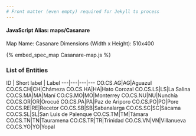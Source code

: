 ```yaml
---
# Front matter (even empty) required for Jekyll to process
---
```


#### JavaScript Alias: maps/Casanare

Map Name: Casanare
Dimensions (Width x Height): 510x400



{% embed_spec_map Casanare-map.js %}

### List of Entities

ID | Short label | Label
---|---|---|---
CO.CS.AG|AG|Aguazul
CO.CS.CH|CH|Chámeza
CO.CS.HA|HA|Hato Corozal
CO.CS.LS|LS|La Salina
CO.CS.MA|MA|Maní
CO.CS.MO|MO|Monterrey
CO.CS.NU|NU|Nunchía
CO.CS.OR|OR|Orocué
CO.CS.PA|PA|Paz de Ariporo
CO.CS.PO|PO|Pore
CO.CS.RE|RE|Recetor
CO.CS.SB|SB|Sabanalarga
CO.CS.SC|SC|Sácama
CO.CS.SL|SL|San Luis de Palenque
CO.CS.TM|TM|Támara
CO.CS.TN|TN|Tauramena
CO.CS.TR|TR|Trinidad
CO.CS.VN|VN|Villanueva
CO.CS.YO|YO|Yopal